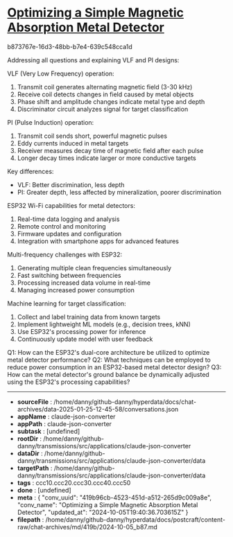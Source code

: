 # [Optimizing a Simple Magnetic Absorption Metal Detector](https://claude.ai/chat/419b96cb-4523-451d-a512-265d9c009a8e)

b873767e-16d3-48bb-b7e4-639c548cca1d

 Addressing all questions and explaining VLF and PI designs:

VLF (Very Low Frequency) operation:
1. Transmit coil generates alternating magnetic field (3-30 kHz)
2. Receive coil detects changes in field caused by metal objects
3. Phase shift and amplitude changes indicate metal type and depth
4. Discriminator circuit analyzes signal for target classification

PI (Pulse Induction) operation:
1. Transmit coil sends short, powerful magnetic pulses
2. Eddy currents induced in metal targets
3. Receiver measures decay time of magnetic field after each pulse
4. Longer decay times indicate larger or more conductive targets

Key differences:
- VLF: Better discrimination, less depth
- PI: Greater depth, less affected by mineralization, poorer discrimination

ESP32 Wi-Fi capabilities for metal detectors:
1. Real-time data logging and analysis
2. Remote control and monitoring
3. Firmware updates and configuration
4. Integration with smartphone apps for advanced features

Multi-frequency challenges with ESP32:
1. Generating multiple clean frequencies simultaneously
2. Fast switching between frequencies
3. Processing increased data volume in real-time
4. Managing increased power consumption

Machine learning for target classification:
1. Collect and label training data from known targets
2. Implement lightweight ML models (e.g., decision trees, kNN)
3. Use ESP32's processing power for inference
4. Continuously update model with user feedback

Q1: How can the ESP32's dual-core architecture be utilized to optimize metal detector performance?
Q2: What techniques can be employed to reduce power consumption in an ESP32-based metal detector design?
Q3: How can the metal detector's ground balance be dynamically adjusted using the ESP32's processing capabilities?

---

* **sourceFile** : /home/danny/github-danny/hyperdata/docs/chat-archives/data-2025-01-25-12-45-58/conversations.json
* **appName** : claude-json-converter
* **appPath** : claude-json-converter
* **subtask** : [undefined]
* **rootDir** : /home/danny/github-danny/transmissions/src/applications/claude-json-converter
* **dataDir** : /home/danny/github-danny/transmissions/src/applications/claude-json-converter/data
* **targetPath** : /home/danny/github-danny/transmissions/src/applications/claude-json-converter/data
* **tags** : ccc10.ccc20.ccc30.ccc40.ccc50
* **done** : [undefined]
* **meta** : {
  "conv_uuid": "419b96cb-4523-451d-a512-265d9c009a8e",
  "conv_name": "Optimizing a Simple Magnetic Absorption Metal Detector",
  "updated_at": "2024-10-05T19:40:36.703615Z"
}
* **filepath** : /home/danny/github-danny/hyperdata/docs/postcraft/content-raw/chat-archives/md/419b/2024-10-05_b87.md